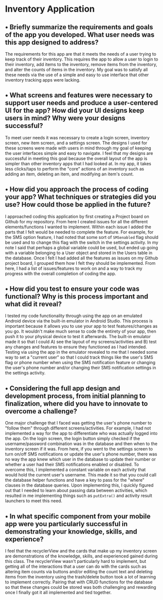 # Inventory Application

## • Briefly summarize the requirements and goals of the app you developed. What user needs was this app designed to address?
The requirements for this app are that it meets the needs of a user trying to keep track of their inventory. This requires the app to allow a user to login to their inventory, add items to the inventory, remove items from the inventory, and alter the counts of items in the inventory. My goal was to satisfy all these needs via the use of a simple and easy to use interface that other inventory tracking apps were lacking.
## • What screens and features were necessary to support user needs and produce a user-centered UI for the app? How did your UI designs keep users in mind? Why were your designs successful?
To meet user needs it was necessary to create a login screen, inventory screen, new item screen, and a settings screen. The designs I used for these screens were made with users in mind through my goal of keeping the user interfaces simple and easy to navigate. I feel that my designs are successful in meeting this goal because the overall layout of the app is simpler than other inventory apps that I had looked at. In my app, it takes less clicks/taps to perform the "core" actions of an inventory such as adding an item, deleting an item, and modifying an item's count.
## • How did you approach the process of coding your app? What techniques or strategies did you use? How could those be applied in the future?
I approached coding this application by first creating a Project board on Github for my repository. From here I created issues for all the different elements/functions I wanted to implement. Within each issue I added the parts that I felt would be needed to complete the feature. For example, for the SMS option feature, I had noted that some sort of `SMSenabled` flag should be used and to change this flag with the switch in the settings activity. In my note I said that perhaps a global variable could be used, but ended up going with a variable belonging to a User object and stored in the Users table in the database. Once I felt I had added all the features as issues on my Github project board, I grouped them how I felt they should be implemented. From here, I had a list of issues/features to work on and a way to track my progress with the overall completion of coding the app.
## • How did you test to ensure your code was functional? Why is this process important and what did it reveal?
I tested my code functionality through using the app on an emulated Android device via the built-in emulator in Android Studio. This process is important because it allows you to use your app to test features/changes as you go. It wouldn't make much sense to code the entirety of your app, then push it to your physical device to test it afterwards. The built-in emulator made it so that I could A) see the layout of my screens/activities and B) test any changes and features to ensure they functioned as I had intended. Testing via using the app in the emulator revealed to me that I needed some way to set a "current user" so that I could track things like the user's SMS flag or phone number when using the SMS notification feature or changing the user's phone number and/or changing their SMS notification settings in the settings activity.
## • Considering the full app design and development process, from initial planning to finalization, where did you have to innovate to overcome a challenge?
One major challenge that I faced was getting the user's phone number to "follow them" through different screens/activities. For example, I had not implemented a way for the app to differentiate who was actually logged into the app. On the login screen, the login button simply checked if the username/password combination was in the database and then when to the inventory screen if it was. From here, if you went to the settings screen to turn on/off SMS notifications or update the user's phone number, there was no way the app knew which user in the database to update their number or whether a user had their SMS notifications enabled or disabled. To overcome this, I implemented a constant variable on each activity that would hold the current user's username. This made it so that you could call the database helper functions and have a key to pass for the "where" clauses in the database queries. Upon implementing this, I quickly figured out that I needed to learn about passing data between activities, which resulted in me implementing things such as `putExtra()` and activity result launchers to meet this need.
## • In what specific component from your mobile app were you particularly successful in demonstrating your knowledge, skills, and experience?
I feel that the recyclerView and the cards that make up my inventory screen are demonstrations of the knowledge, skills, and experienced gained during this class. The recyclerView wasn't particularly hard to implement, but getting all of the interactions that a user can do with the cards such as altering item counts via buttons and/or editing the count text and deleting items from the inventory using the trash/delete button took a lot of learning to implement correctly. Pairing that with CRUD functions for the database so that these changes could be stored was both challenging and rewarding once I finally got it all implemented and tied together.

